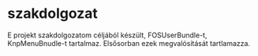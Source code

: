 szakdolgozat
============

E projekt szakdolgozatom céljából készült, FOSUserBundle-t, KnpMenuBnudle-t tartalmaz. Elsősorban ezek megvalósítását tartlamazza.
